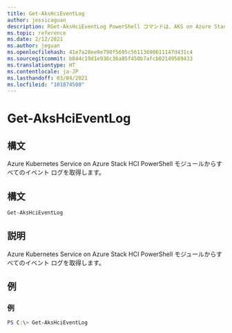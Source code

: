 ```yaml
---
title: Get-AksHciEventLog
author: jessicaguan
description: RGet-AksHciEventLog PowerShell コマンドは、AKS on Azure Stack HCI PowerShell モジュールからすべてのイベント ログを取得します。
ms.topic: reference
ms.date: 2/12/2021
ms.author: jeguan
ms.openlocfilehash: 41e7a28ee9e790f5695c56113690611147d431c4
ms.sourcegitcommit: b844c19d1e936c36a85f450b7afcb02149589433
ms.translationtype: HT
ms.contentlocale: ja-JP
ms.lasthandoff: 03/04/2021
ms.locfileid: "101874500"
---
```

# <a name="get-akshcieventlog"></a>Get-AksHciEventLog

## <a name="synopsis"></a>構文
Azure Kubernetes Service on Azure Stack HCI PowerShell モジュールからすべてのイベント ログを取得します。

## <a name="syntax"></a>構文

```powershell
Get-AksHciEventLog
```

## <a name="description"></a>説明
Azure Kubernetes Service on Azure Stack HCI PowerShell モジュールからすべてのイベント ログを取得します。

## <a name="examples"></a>例

### <a name="example"></a>例
```powershell
PS C:\> Get-AksHciEventLog
```
